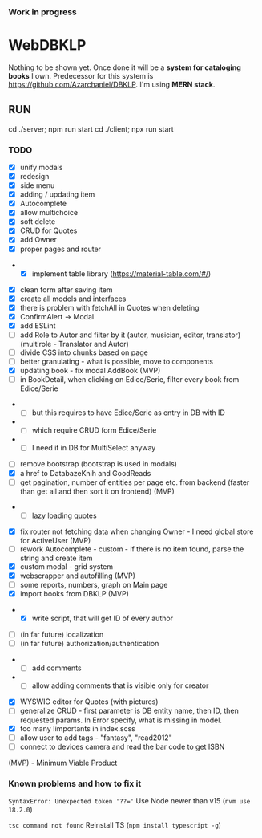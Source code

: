 ### Work in progress
# WebDBKLP

Nothing to be shown yet. 
Once done it will be a **system for cataloging books** I own. Predecessor for this system is https://github.com/Azarchaniel/DBKLP.
I'm using **MERN stack**.

## RUN
cd ./server; npm run start
cd ./client; npx run start

### TODO
- [X] unify modals
- [X] redesign
- [X] side menu
- [X] adding / updating item
- [X] Autocomplete
- [X] allow multichoice
- [X] soft delete
- [X] CRUD for Quotes
- [X] add Owner
- [X] proper pages and router
- -[X] implement table library (https://material-table.com/#/)
- [X] clean form after saving item
- [X] create all models and interfaces
- [X] there is problem with fetchAll in Quotes when deleting
- [X] ConfirmAlert -> Modal
- [X] add ESLint
- [ ] add Role to Autor and filter by it (autor, musician, editor, translator) (multirole - Translator and Autor)
- [ ] divide CSS into chunks based on page
- [ ] better granulating - what is possible, move to components
- [X] updating book - fix modal AddBook (MVP)
- [ ] in BookDetail, when clicking on Edice/Serie, filter every book from Edice/Serie
- -[ ] but this requires to have Edice/Serie as entry in DB with ID
- -[ ] which require CRUD form Edice/Serie
- -[ ] I need it in DB for MultiSelect anyway
- [ ] remove bootstrap (bootstrap is used in modals)
- [X] a href to DatabazeKnih and GoodReads
- [ ] get pagination, number of entities per page etc. from backend (faster than get all and then sort it on frontend) (MVP)
- - [ ] lazy loading quotes
- [X] fix router not fetching data when changing Owner - I need global store for ActiveUser (MVP)
- [ ] rework Autocomplete - custom - if there is no item found, parse the string and create item
- [X] custom modal - grid system
- [X] webscrapper and autofilling (MVP)
- [ ] some reports, numbers, graph on Main page
- [X] import books from DBKLP (MVP)
- -[X] write script, that will get ID of every author
- [ ] (in far future) localization
- [ ] (in far future) authorization/authentication
- - [ ] add comments
- - [ ] allow adding comments that is visible only for creator
- [X] WYSWIG editor for Quotes (with pictures)
- [ ] generalize CRUD - first parameter is DB entity name, then ID, then requested params. In Error specify, what is missing in model. 
- [X] too many !importants in index.scss
- [ ] allow user to add tags - "fantasy", "read2012"
- [ ] connect to devices camera and read the bar code to get ISBN

(MVP) - Minimum Viable Product

### Known problems and how to fix it

`SyntaxError: Unexpected token '??='`
Use Node newer than v15 (`nvm use 18.2.0`)

`tsc command not found`
Reinstall TS (`npm install typescript -g`)